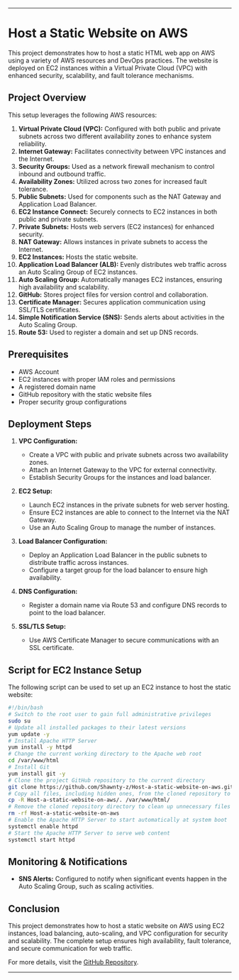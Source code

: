 
---

# Host a Static Website on AWS

This project demonstrates how to host a static HTML web app on AWS using a variety of AWS resources and DevOps practices. The website is deployed on EC2 instances within a Virtual Private Cloud (VPC) with enhanced security, scalability, and fault tolerance mechanisms.

## Project Overview

This setup leverages the following AWS resources:
1. **Virtual Private Cloud (VPC):** Configured with both public and private subnets across two different availability zones to enhance system reliability.
2. **Internet Gateway:** Facilitates connectivity between VPC instances and the Internet.
3. **Security Groups:** Used as a network firewall mechanism to control inbound and outbound traffic.
4. **Availability Zones:** Utilized across two zones for increased fault tolerance.
5. **Public Subnets:** Used for components such as the NAT Gateway and Application Load Balancer.
6. **EC2 Instance Connect:** Securely connects to EC2 instances in both public and private subnets.
7. **Private Subnets:** Hosts web servers (EC2 instances) for enhanced security.
8. **NAT Gateway:** Allows instances in private subnets to access the Internet.
9. **EC2 Instances:** Hosts the static website.
10. **Application Load Balancer (ALB):** Evenly distributes web traffic across an Auto Scaling Group of EC2 instances.
11. **Auto Scaling Group:** Automatically manages EC2 instances, ensuring high availability and scalability.
12. **GitHub:** Stores project files for version control and collaboration.
13. **Certificate Manager:** Secures application communication using SSL/TLS certificates.
14. **Simple Notification Service (SNS):** Sends alerts about activities in the Auto Scaling Group.
15. **Route 53:** Used to register a domain and set up DNS records.

## Prerequisites
- AWS Account
- EC2 instances with proper IAM roles and permissions
- A registered domain name
- GitHub repository with the static website files
- Proper security group configurations

## Deployment Steps

1. **VPC Configuration:**
   - Create a VPC with public and private subnets across two availability zones.
   - Attach an Internet Gateway to the VPC for external connectivity.
   - Establish Security Groups for the instances and load balancer.

2. **EC2 Setup:**
   - Launch EC2 instances in the private subnets for web server hosting.
   - Ensure EC2 instances are able to connect to the Internet via the NAT Gateway.
   - Use an Auto Scaling Group to manage the number of instances.

3. **Load Balancer Configuration:**
   - Deploy an Application Load Balancer in the public subnets to distribute traffic across instances.
   - Configure a target group for the load balancer to ensure high availability.

4. **DNS Configuration:**
   - Register a domain name via Route 53 and configure DNS records to point to the load balancer.

5. **SSL/TLS Setup:**
   - Use AWS Certificate Manager to secure communications with an SSL certificate.

## Script for EC2 Instance Setup

The following script can be used to set up an EC2 instance to host the static website:

```bash
#!/bin/bash
# Switch to the root user to gain full administrative privileges
sudo su
# Update all installed packages to their latest versions
yum update -y
# Install Apache HTTP Server
yum install -y httpd
# Change the current working directory to the Apache web root
cd /var/www/html
# Install Git
yum install git -y
# Clone the project GitHub repository to the current directory
git clone https://github.com/Shawnty-z/Host-a-static-website-on-aws.git
# Copy all files, including hidden ones, from the cloned repository to the Apache web root
cp -R Host-a-static-website-on-aws/. /var/www/html/
# Remove the cloned repository directory to clean up unnecessary files
rm -rf Host-a-static-website-on-aws
# Enable the Apache HTTP Server to start automatically at system boot
systemctl enable httpd
# Start the Apache HTTP Server to serve web content
systemctl start httpd
```

## Monitoring & Notifications
- **SNS Alerts:** Configured to notify when significant events happen in the Auto Scaling Group, such as scaling activities.
  
## Conclusion
This project demonstrates how to host a static website on AWS using EC2 instances, load balancing, auto-scaling, and VPC configuration for security and scalability. The complete setup ensures high availability, fault tolerance, and secure communication for web traffic.

For more details, visit the [GitHub Repository](https://github.com/Shawnty-z/Host-a-static-website-on-aws).

--- 
